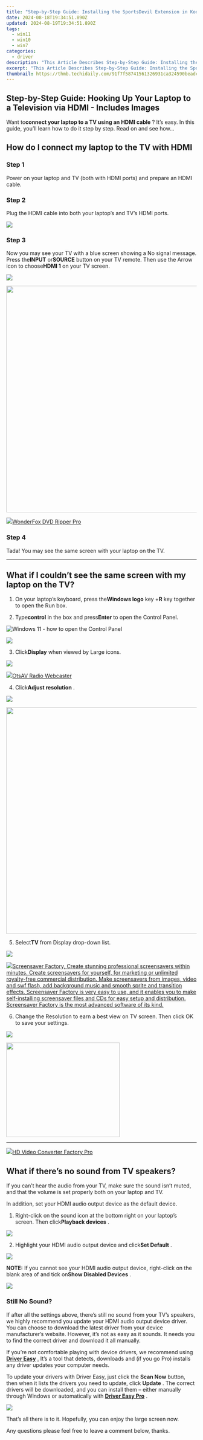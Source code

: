 ```yaml
---
title: "Step-by-Step Guide: Installing the SportsDevil Extension in Kodi"
date: 2024-08-18T19:34:51.890Z
updated: 2024-08-19T19:34:51.890Z
tags:
  - win11
  - win10
  - win7
categories:
  - driver
description: "This Article Describes Step-by-Step Guide: Installing the SportsDevil Extension in Kodi"
excerpt: "This Article Describes Step-by-Step Guide: Installing the SportsDevil Extension in Kodi"
thumbnail: https://thmb.techidaily.com/91f7f58741561326931ca324590beadc475f32b45bcc3a270b10ca0d40e00353.jpg
---
```


## Step-by-Step Guide: Hooking Up Your Laptop to a Television via HDMI - Includes Images

Want to**connect your laptop to a TV using an HDMI cable** ? It’s easy. In this guide, you’ll learn how to do it step by step. Read on and see how…

## How do I connect my laptop to the TV with HDMI

### Step 1

 Power on your laptop and TV (both with HDMI ports) and prepare an HDMI cable.

### Step 2

 Plug the HDMI cable into both your laptop’s and TV’s HDMI ports.

![](https://images.drivereasy.com/wp-content/uploads/2017/05/2-38.jpg)

### Step 3

 Now you may see your TV with a blue screen showing a No signal message. Press the**INPUT** or**SOURCE** button on your TV remote. Then use the Arrow icon to choose**HDMI 1** on your TV screen.

![](https://images.drivereasy.com/wp-content/uploads/2017/05/3-36.jpg)

<!-- affiliate ads begin -->
<a href="https://uperfect.sjv.io/c/5597632/1246754/15155" target="_top" id="1246754"><img src="//a.impactradius-go.com/display-ad/15155-1246754" border="0" alt="" width="600" height="600"/></a><img height="0" width="0" src="https://imp.pxf.io/i/5597632/1246754/15155" style="position:absolute;visibility:hidden;" border="0" />
<!-- affiliate ads end -->
<!-- affiliate ads begin -->
<a href="https://secure.2checkout.com/order/checkout.php?PRODS=3922934&QTY=1&AFFILIATE=108875&CART=1"><img src="https://secure.avangate.com/images/merchant/4b0a0290ad7df100b77e86839989a75e/products/ripperpro.png" border="0">WonderFox DVD Ripper Pro</a>
<!-- affiliate ads end -->
### Step 4

Tada! You may see the same screen with your laptop on the TV.

---

## What if I couldn’t see the same screen with my laptop on the TV?

 1) On your laptop’s keyboard, press the**Windows logo** key +**R** key together to open the Run box.

 2) Type**control** in the box and press**Enter** to open the Control Panel.

![Windows 11 - how to open the Control Panel](https://images.drivereasy.com/wp-content/uploads/2023/10/win11-how-to-open-the-Control-Panel.jpg)

<!-- affiliate ads begin -->
<a href="https://shop.systoolsgroup.com/affiliate.php?ACCOUNT=SYSTOOBY&AFFILIATE=108875&PATH=https%3A%2F%2Fwww.systoolsgroup.com%3FAFFILIATE%3D108875%26RESOURCE%3DSysTools%2BSQL%2BRecovery"><img src="https://www.systoolsgroup.com/box/sql-recovery.png" border="0"></a>
<!-- affiliate ads end -->
 3) Click**Display** when viewed by Large icons.

![](https://images.drivereasy.com/wp-content/uploads/2017/05/5-30.jpg)

<!-- affiliate ads begin -->
<a href="https://otszone.ots7.com/order/checkout.php?PRODS=4713322&QTY=1&AFFILIATE=108875&CART=1"><img src="https://green.ots7.com/screenshots/OtsAV/OtsAVRadio1.90-300x188.jpg" border="0">OtsAV Radio Webcaster</a>
<!-- affiliate ads end -->
 4) Click**Adjust resolution** .

![](https://images.drivereasy.com/wp-content/uploads/2017/05/6-26.jpg)

<!-- affiliate ads begin -->
<a href="https://appsumo.8odi.net/c/5597632/2082535/7443" target="_top" id="2082535"><img src="//a.impactradius-go.com/display-ad/7443-2082535" border="0" alt="" width="1200" height="600"/></a><img height="0" width="0" src="https://appsumo.8odi.net/i/5597632/2082535/7443" style="position:absolute;visibility:hidden;" border="0" />
<!-- affiliate ads end -->
 5) Select**TV** from Display drop-down list.

![](https://images.drivereasy.com/wp-content/uploads/2017/05/6-27.jpg)

<!-- affiliate ads begin -->
<a href="https://secure.2checkout.com/order/checkout.php?PRODS=194977&QTY=1&AFFILIATE=108875&CART=1"><img src="https://www.blumentals.net/scrfactory/images/screensaver-software.png" border="0">Screensaver Factory, Create stunning professional screensavers within minutes. Create screensavers for yourself, for marketing or unlimited royalty-free commercial distribution. Make screensavers from images, video and swf flash, add background music and smooth sprite and transition effects. Screensaver Factory is very easy to use, and it enables you to make self-installing screensaver files and CDs for easy setup and distribution. Screensaver Factory is the most advanced software of its kind.</a>
<!-- affiliate ads end -->
 6) Change the Resolution to earn a best view on TV screen. Then click OK to save your settings.  

![](https://images.drivereasy.com/wp-content/uploads/2017/05/8-18.jpg)

<!-- affiliate ads begin -->
<a href="https://caperobbin.sjv.io/c/5597632/2006118/18460" target="_top" id="2006118"><img src="//a.impactradius-go.com/display-ad/18460-2006118" border="0" alt="" width="300" height="250"/></a><img height="0" width="0" src="https://imp.pxf.io/i/5597632/2006118/18460" style="position:absolute;visibility:hidden;" border="0" />
<!-- affiliate ads end -->
---

<!-- affiliate ads begin -->
<a href="https://secure.2checkout.com/order/checkout.php?PRODS=4537546&QTY=1&AFFILIATE=108875&CART=1"><img src="https://secure.avangate.com/images/merchant/4b0a0290ad7df100b77e86839989a75e/products/7_copy_2_2_hdpro.png" border="0">HD Video Converter Factory Pro</a>
<!-- affiliate ads end -->
## What if there’s no sound from TV speakers?

 If you can’t hear the audio from your TV, make sure the sound isn’t muted, and that the volume is set properly both on your laptop and TV.

In addition, set your HDMI audio output device as the default device.

 1) Right-click on the sound icon at the bottom right on your laptop’s screen. Then click**Playback devices** .

![](https://images.drivereasy.com/wp-content/uploads/2017/05/9-17.jpg)

 2) Highlight your HDMI audio output device and click**Set Default** .

![](https://images.drivereasy.com/wp-content/uploads/2017/05/10-11.jpg)

**NOTE:** If you cannot see your HDMI audio output device, right-click on the blank area of and tick on**Show Disabled Devices** .

![](https://images.drivereasy.com/wp-content/uploads/2017/05/11-8.jpg)

### Still No Sound?

 If after all the settings above, there’s still no sound from your TV’s speakers, we highly recommend you update your HDMI audio output device driver. You can choose to download the latest driver from your device manufacturer’s website. However, it’s not as easy as it sounds. It needs you to find the correct driver and download it all manually.

 If you’re not comfortable playing with device drivers, we recommend using[](https://tools.techidaily.com/drivereasy/download/) **[Driver Easy](https://tools.techidaily.com/drivereasy/download/)** [.](https://tools.techidaily.com/drivereasy/download/) It’s a tool that detects, downloads and (if you go Pro) installs any driver updates your computer needs.

 To update your drivers with Driver Easy, just click the **Scan Now** button, then when it lists the drivers you need to update, click **Update** . The correct drivers will be downloaded, and you can install them – either manually through Windows or automatically with **[Driver Easy Pro](https://tools.techidaily.com/drivereasy/download/)**  .

![](https://images.drivereasy.com/wp-content/uploads/2023/12/Driver-Easy-Update-audio-driver.jpg)

 That’s all there is to it. Hopefully, you can enjoy the large screen now.

Any questions please feel free to leave a comment below, thanks.

<ins class="adsbygoogle"
     style="display:block"
     data-ad-format="autorelaxed"
     data-ad-client="ca-pub-7571918770474297"
     data-ad-slot="1223367746"></ins>



<ins class="adsbygoogle"
     style="display:block"
     data-ad-client="ca-pub-7571918770474297"
     data-ad-slot="8358498916"
     data-ad-format="auto"
     data-full-width-responsive="true"></ins>


